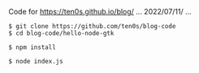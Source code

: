 Code for https://ten0s.github.io/blog/ ... 2022/07/11/ ...

```
$ git clone https://github.com/ten0s/blog-code
$ cd blog-code/hello-node-gtk
```

```
$ npm install
```

```
$ node index.js
```
